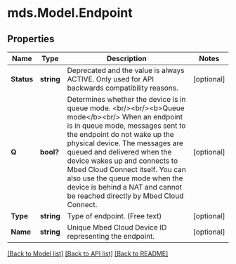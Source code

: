 # mds.Model.Endpoint
## Properties

Name | Type | Description | Notes
------------ | ------------- | ------------- | -------------
**Status** | **string** | Deprecated and the value is always ACTIVE. Only used for API backwards compatibility reasons. | [optional] 
**Q** | **bool?** | Determines whether the device is in queue mode.  &lt;br/&gt;&lt;br/&gt;&lt;b&gt;Queue mode&lt;/b&gt;&lt;br/&gt; When an endpoint is in queue mode, messages sent to the endpoint do not wake up the physical device. The messages are queued  and delivered when the device wakes up and connects to Mbed Cloud Connect itself. You can also use the queue mode when  the device is behind a NAT and cannot be reached directly by Mbed Cloud Connect.  | [optional] 
**Type** | **string** | Type of endpoint. (Free text) | [optional] 
**Name** | **string** | Unique Mbed Cloud Device ID representing the endpoint. | [optional] 

[[Back to Model list]](../README.md#documentation-for-models) [[Back to API list]](../README.md#documentation-for-api-endpoints) [[Back to README]](../README.md)

